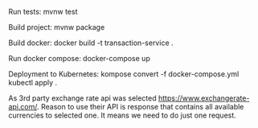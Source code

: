 Run tests:
    mvnw test

Build project:
    mvnw package

Build docker:
    docker build -t transaction-service .

Run docker compose:
    docker-compose up

Deployment to Kubernetes:
    kompose convert -f docker-compose.yml
    kubectl apply .


As 3rd party exchange rate api was selected https://www.exchangerate-api.com/.
Reason to use their API is response that contains all available currencies to selected one.
It means we need to do just one request.
